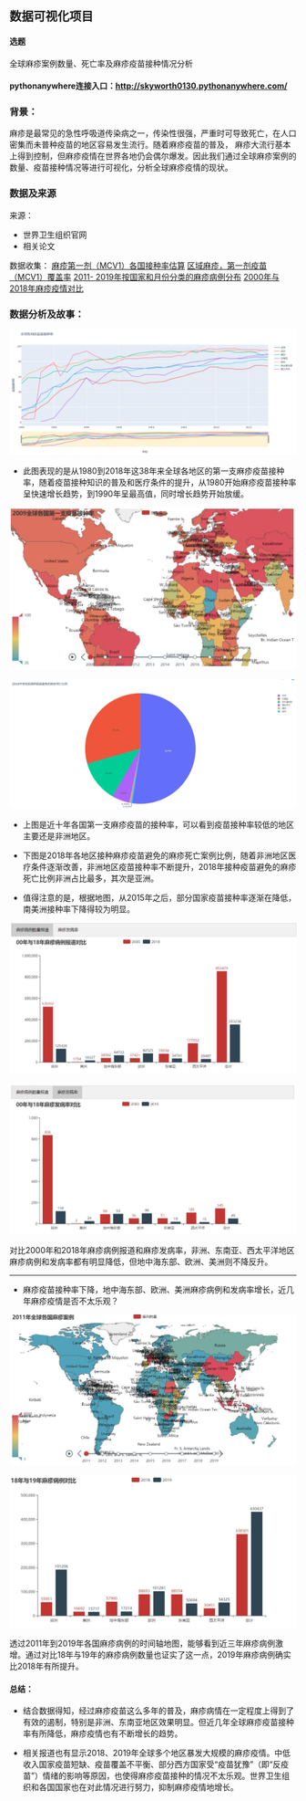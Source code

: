 ## 数据可视化项目

#### 选题
全球麻疹案例数量、死亡率及麻疹疫苗接种情况分析

#### pythonanywhere连接入口：http://skyworth0130.pythonanywhere.com/


### 背景：
麻疹是最常见的急性呼吸道传染病之一，传染性很强，严重时可导致死亡，在人口密集而未普种疫苗的地区容易发生流行。随着麻疹疫苗的普及，
麻疹大流行基本上得到控制，但麻疹疫情在世界各地仍会偶尔爆发。因此我们通过全球麻疹案例的数量、疫苗接种情况等进行可视化，分析全球麻疹疫情的现状。


### 数据及来源

来源：
- 世界卫生组织官网
- 相关论文

数据收集：
[麻疹第一剂（MCV1）各国接种率估算](http://http://apps.who.int/gho/data/node.main.A826?lang=en)
[区域麻疹，第一剂疫苗（MCV1）覆盖率](http://apps.who.int/gho/data/view.main.81100?lang=en)
[2011- 2019年按国家和月份分类的麻疹病例分布](https://www.who.int/immunization/monitoring_surveillance/burden/vpd/surveillance_type/active/measles_monthlydata/en/)
[2000年与2018年麻疹疫情对比](https://s3.amazonaws.com/wp-agility2/measles/wp-content/uploads/2019/12/Progress-Toward-Regional-Measles-Elimination-2018.pdf)


### 数据分析及故事：

![全球各地区疫苗接种率](https://github.com/NFUNM004/Data_Visualization/blob/master/keshihua_image/yimiaojiezhong.JPG "全球各地区疫苗接种率.jpg")

- 此图表现的是从1980到2018年这38年来全球各地区的第一支麻疹疫苗接种率，随着疫苗接种知识的普及和医疗条件的提升，从1980开始麻疹疫苗接种率呈快速增长趋势，到1990年呈最高值，同时增长趋势开始放缓。

![近十年全球各国第一支疫苗接种率](https://github.com/NFUNM004/Data_Visualization/blob/master/keshihua_image/jinshinianyimiao.JPG "近十年全球各国第一支疫苗接种率.jpg")

![2018年各地区接种麻疹疫苗避免的麻疹死亡比例](https://github.com/NFUNM004/Data_Visualization/blob/master/keshihua_image/18_bimianshiwang.JPG "2018年各地区接种麻疹疫苗避免的麻疹死亡比例.jpg")

- 上图是近十年各国第一支麻疹疫苗的接种率，可以看到疫苗接种率较低的地区主要还是非洲地区。
- 下图是2018年各地区接种麻疹疫苗避免的麻疹死亡案例比例，随着非洲地区医疗条件逐渐改善，非洲地区疫苗接种率不断提升，2018年接种疫苗避免的麻疹死亡比例非洲占比最多，其次是亚洲。

- 值得注意的是，根据地图，从2015年之后，部分国家疫苗接种率逐渐在降低，南美洲接种率下降得较为明显。

![2000年与2018年麻疹病例报道对比](https://github.com/NFUNM004/Data_Visualization/blob/master/keshihua_image/08_18duibi.JPG "2000年与2018年麻疹病例报道对比.jpg")

![2000年与2018年麻疹发病率](https://github.com/NFUNM004/Data_Visualization/blob/master/keshihua_image/fabinglv.JPG "2000年与2018年麻疹发病率.jpg")


 对比2000年和2018年麻疹病例报道和麻疹发病率，非洲、东南亚、西太平洋地区麻疹病例和发病率都有明显降低，但地中海东部、欧洲、美洲则不降反升。

---
- 麻疹疫苗接种率下降，地中海东部、欧洲、美洲麻疹病例和发病率增长，近几年麻疹疫情是否不太乐观？


![2011到2019年全球各国麻疹案例](https://github.com/NFUNM004/Data_Visualization/blob/master/keshihua_image/11-19mazhenanli.JPG "2011到2019年全球各国麻疹案例")


![2018年与2019年麻疹病例对比](https://github.com/NFUNM004/Data_Visualization/blob/master/keshihua_image/18_19duibi.JPG "2018年与2019年麻疹病例对比")


透过2011年到2019年各国麻疹病例的时间轴地图，能够看到近三年麻疹病例激增。通过对比18年与19年的麻疹病例数量也证实了这一点，2019年麻疹病例确实比2018年有所提升。


#### 总结：
- 结合数据得知，经过麻疹疫苗这么多年的普及，麻疹病情在一定程度上得到了有效的遏制，特别是非洲、东南亚地区效果明显。但近几年全球麻疹疫苗接种率有所降低，麻疹疫情也有不断增长的趋势。

- 相关报道也有显示2018、2019年全球多个地区暴发大规模的麻疹疫情。中低收入国家疫苗短缺、疫苗覆盖不平衡、部分西方国家受“疫苗犹豫”（即“反疫苗”）情绪的影响等原因，也使得麻疹疫苗接种的情况不太乐观。世界卫生组织和各国国家也在对此情况进行努力，抑制麻疹疫情地增长。
